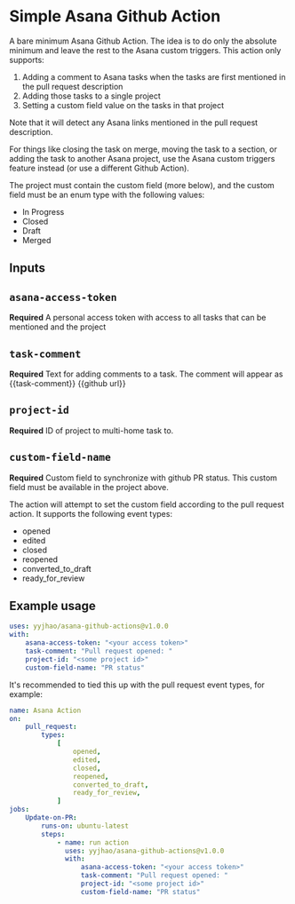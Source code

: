 # Simple Asana Github Action

A bare minimum Asana Github Action. The idea is to do only the absolute minimum and leave the
rest to the Asana custom triggers. This action only supports:

1. Adding a comment to Asana tasks when the tasks are first mentioned in the pull request description
2. Adding those tasks to a single project
3. Setting a custom field value on the tasks in that project

Note that it will detect any Asana links mentioned in the pull request description.

For things like closing the task on merge, moving the task to a section, or adding the task to another
Asana project, use the Asana custom triggers feature instead (or use a different Github Action).

The project must contain the custom field (more below), and the custom field must be an enum type with
the following values:

-   In Progress
-   Closed
-   Draft
-   Merged

## Inputs

## `asana-access-token`

**Required** A personal access token with access to all tasks that can be mentioned and the project

## `task-comment`

**Required** Text for adding comments to a task. The comment will appear as {{task-comment}} {{github url}}

## `project-id`

**Required** ID of project to multi-home task to.

## `custom-field-name`

**Required** Custom field to synchronize with github PR status. This custom field must be available in the project above.

The action will attempt to set the custom field according to the pull request action. It supports the following event types:

-   opened
-   edited
-   closed
-   reopened
-   converted_to_draft
-   ready_for_review

## Example usage

```yaml
uses: yyjhao/asana-github-actions@v1.0.0
with:
    asana-access-token: "<your access token>"
    task-comment: "Pull request opened: "
    project-id: "<some project id>"
    custom-field-name: "PR status"
```

It's recommended to tied this up with the pull request event types, for example:

```yaml
name: Asana Action
on:
    pull_request:
        types:
            [
                opened,
                edited,
                closed,
                reopened,
                converted_to_draft,
                ready_for_review,
            ]
jobs:
    Update-on-PR:
        runs-on: ubuntu-latest
        steps:
            - name: run action
              uses: yyjhao/asana-github-actions@v1.0.0
              with:
                  asana-access-token: "<your access token>"
                  task-comment: "Pull request opened: "
                  project-id: "<some project id>"
                  custom-field-name: "PR status"
```
